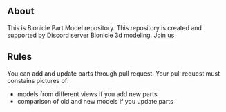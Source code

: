 ## About

This is Bionicle Part Model repository. This repository is created and supported by Discord server Bionicle 3d modeling.
[Join us](https://discord.gg/XS7yjdg "Join us")

## Rules

You can add and update parts through pull request. Your pull request must constains pictures of:
- models from different views if you add new parts
- comparison of old and new models if you update parts